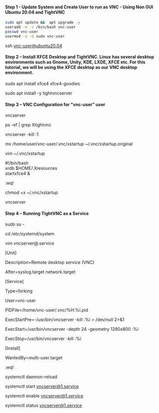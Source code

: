 #### Step 1 - Update System and Create User to run as VNC - Using Non GUI Ubuntu 20.04 and TightVNC
```sh
sudo apt update &&  apt upgrade -y
useradd -m -s /bin/bash vnc-user
passwd vnc-user
usermod -a -G sudo vnc-user
```

ssh vnc-user@ubuntu20.04

#### Step 2 – Install XFCE Desktop and TightVNC.  Linux has several desktop environments such as Gnome, Unity, KDE, LXDE, XFCE etc. For this tutorial, we will be using the XFCE desktop as our VNC desktop environment.
sudo apt install xfce4 xfce4-goodies

sudo apt install -y tightvncserver

#### Step 3 – VNC Configuration for "vnc-user" user
vncserver

ps -ef | grep Xtightvnc

vncserver -kill :1

mv /home/user/vnc-user/.vnc/xstartup ~/.vnc/xstartup.original

vim ~/.vnc/xstartup

  #!/bin/bash \
  xrdb $HOME/.Xresources \
  startxfce4 &

:wq!

chmod +x ~/.vnc/xstartup

vncserver

#### Step 4 – Running TightVNC as a Service
sudo su -

cd /etc/systemd/system

vim vncserver@.service

[Unit] 

 Description=Remote desktop service (VNC)

 After=syslog.target network.target

[Service]

  Type=forking

  User=vnc-user

  PIDFile=/home/vnc-user/.vnc/%H:%i.pid

  ExecStartPre=-/usr/bin/vncserver -kill :%i > /dev/null 2>&1

  ExecStart=/usr/bin/vncserver -depth 24 -geometry 1280x800 :%i

  ExecStop=/usr/bin/vncserver -kill :%i

[Install]

  WantedBy=multi-user.target

:wq!

systemctl daemon-reload

systemctl start vncserver@1.service

systemctl enable vncserver@1.service

systemctl status vncserver@1.service